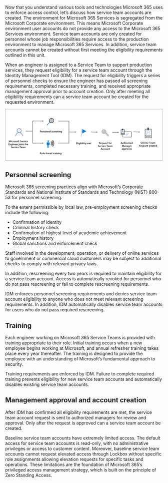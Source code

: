 Now that you understand various tools and technologies Microsoft 365 uses to enforce access control, let’s discuss how service team accounts are created. The environment for Microsoft 365 Services is segregated from the Microsoft Corporate environment. This means Microsoft Corporate environment user accounts do not provide any access to the Microsoft 365 Services environment. Service team accounts are only created for personnel whose job responsibilities require access to the production environment to manage Microsoft 365 Services. In addition, service team accounts cannot be created without first meeting the eligibility requirements outlined in this unit.

When an engineer is assigned to a Service Team to support production services, they request eligibility for a service team account through the Identity Management Tool (IDM). The request for eligibility triggers a series of personnel checks to ensure the engineer has passed all screening requirements, completed necessary training, and received appropriate management approval prior to account creation. Only after meeting all eligibility requirements can a service team account be created for the requested environment.

![A workflow diagram, starting with Microsoft Service Engineer joining the Service Team. They must go through personnel screening and role-based training in order to be eligible to request for Service Team Account. After authorized manager's approval, the account is created.](../media/account-creation-process.png)

## Personnel screening ##

Microsoft 365 screening practices align with Microsoft’s Corporate Standards and National Institute of Standards and Technology (NIST) 800-53 for personnel screening.

To the extent permissible by local law, pre-employment screening checks include the following:

- Confirmation of identity
- Criminal history check
- Confirmation of highest level of academic achievement
- Employment history
- Global sanctions and enforcement check

Staff involved in the development, operation, or delivery of online services to government or commercial cloud customers may be subject to additional checks to comply with relevant privacy laws.

In addition, rescreening every two years is required to maintain eligibility for a service team account. Access is automatically revoked for personnel who do not pass rescreening or fail to complete rescreening requirements.

IDM enforces personnel screening requirements and denies service team account eligibility to anyone who does not meet relevant screening requirements. In addition, IDM automatically disables service team accounts for users who do not pass required rescreening.

## Training ##

Each engineer working on Microsoft 365 Service Teams is provided with training appropriate to their role. Initial training occurs when a new employee begins working at Microsoft, and annual refresher training takes place every year thereafter. The training is designed to provide the employee with an understanding of Microsoft’s fundamental approach to security.

Training requirements are enforced by IDM. Failure to complete required training prevents eligibility for new service team accounts and automatically disables existing service team accounts.

## Management approval and account creation ##

After IDM has confirmed all eligibility requirements are met, the service team account request is sent to authorized managers for review and approval. Only after the request is approved can a service team account be created.

Baseline service team accounts have extremely limited access. The default access for service team accounts is read-only, with no administrative privileges or access to customer content. Moreover, baseline service team accounts cannot request elevated access through Lockbox without specific role assignments allowing elevation requests for specific tasks and operations. These limitations are the foundation of Microsoft 365’s privileged access management strategy, which is built on the principle of Zero Standing Access.
